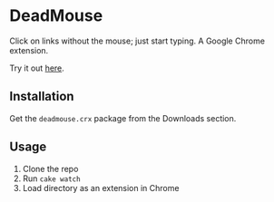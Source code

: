 # DeadMouse 

Click on links without the mouse; just start typing. A Google Chrome extension.

Try it out [here](http://chetan51.github.com/deadmouse/).

## Installation

Get the `deadmouse.crx` package from the Downloads section.

## Usage

1. Clone the repo
2. Run `cake watch`
3. Load directory as an extension in Chrome
